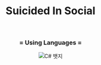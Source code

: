 <div align="center">
  <h1>Suicided In Social</h1>
<br>
  <div align="cneter">
    <h3>= Using Languages =</h3>
    <img class="badge" src="https://img.shields.io/badge/c%23-%23239120.svg?style=for-the-badge&logo=csharp&logoColor=white" alt="C# 뱃지">
</div>
